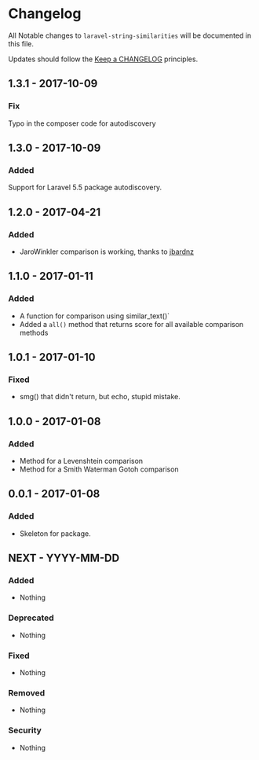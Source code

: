 # Changelog

All Notable changes to `laravel-string-similarities` will be documented in this file.

Updates should follow the [Keep a CHANGELOG](http://keepachangelog.com/) principles.

## 1.3.1 - 2017-10-09
### Fix
Typo in the composer code for autodiscovery

## 1.3.0 - 2017-10-09
### Added
Support for Laravel 5.5 package autodiscovery.

## 1.2.0 - 2017-04-21

### Added
- JaroWinkler comparison is working, thanks to [jbardnz](https://github.com/jbardnz)

## 1.1.0 - 2017-01-11

### Added
- A function for comparison using similar_text()`
- Added a `all()` method that returns score for all available comparison methods

## 1.0.1 - 2017-01-10

### Fixed
- smg() that didn't return, but echo, stupid mistake.

## 1.0.0 - 2017-01-08

### Added
- Method for a Levenshtein comparison
- Method for a Smith Waterman Gotoh comparison

## 0.0.1 - 2017-01-08

### Added
- Skeleton for package.

## NEXT - YYYY-MM-DD

### Added
- Nothing

### Deprecated
- Nothing

### Fixed
- Nothing

### Removed
- Nothing

### Security
- Nothing
